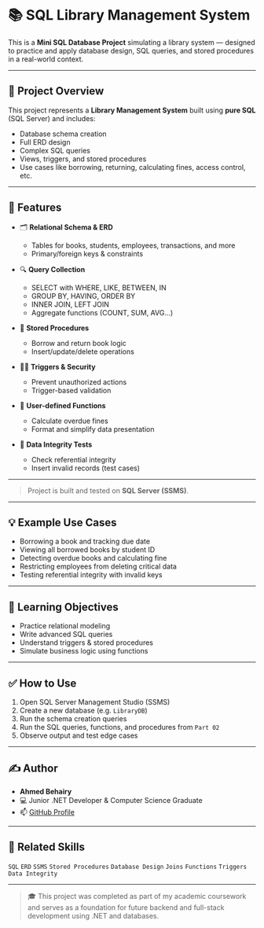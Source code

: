 # 📚 SQL Library Management System

This is a **Mini SQL Database Project** simulating a library system — designed to practice and apply database design, SQL queries, and stored procedures in a real-world context.

---

## 📌 Project Overview

This project represents a **Library Management System** built using **pure SQL** (SQL Server) and includes:

- Database schema creation
- Full ERD design
- Complex SQL queries
- Views, triggers, and stored procedures
- Use cases like borrowing, returning, calculating fines, access control, etc.

---

## 🧩 Features

- 🗂️ **Relational Schema & ERD**
  - Tables for books, students, employees, transactions, and more
  - Primary/foreign keys & constraints

- 🔍 **Query Collection**
  - SELECT with WHERE, LIKE, BETWEEN, IN
  - GROUP BY, HAVING, ORDER BY
  - INNER JOIN, LEFT JOIN
  - Aggregate functions (COUNT, SUM, AVG...)

- 🔧 **Stored Procedures**
  - Borrow and return book logic
  - Insert/update/delete operations

- 👮‍♂️ **Triggers & Security**
  - Prevent unauthorized actions
  - Trigger-based validation

- 🧠 **User-defined Functions**
  - Calculate overdue fines
  - Format and simplify data presentation

- 🧪 **Data Integrity Tests**
  - Check referential integrity
  - Insert invalid records (test cases)

---

> Project is built and tested on **SQL Server (SSMS)**.

---

## 💡 Example Use Cases

- Borrowing a book and tracking due date
- Viewing all borrowed books by student ID
- Detecting overdue books and calculating fine
- Restricting employees from deleting critical data
- Testing referential integrity with invalid keys

---

## 🎯 Learning Objectives

- Practice relational modeling
- Write advanced SQL queries
- Understand triggers & stored procedures
- Simulate business logic using functions

---

## ✅ How to Use

1. Open SQL Server Management Studio (SSMS)
2. Create a new database (e.g. `LibraryDB`)
3. Run the schema creation queries
4. Run the SQL queries, functions, and procedures from `Part 02`
5. Observe output and test edge cases

---

## ✍️ Author

- **Ahmed Behairy**  
- 💻 Junior .NET Developer & Computer Science Graduate  
- 📫 [GitHub Profile](https://github.com/behairy21)

---

## 📎 Related Skills

`SQL` `ERD` `SSMS` `Stored Procedures` `Database Design` `Joins` `Functions` `Triggers` `Data Integrity`

---

> 🎓 This project was completed as part of my academic coursework and serves as a foundation for future backend and full-stack development using .NET and databases.
